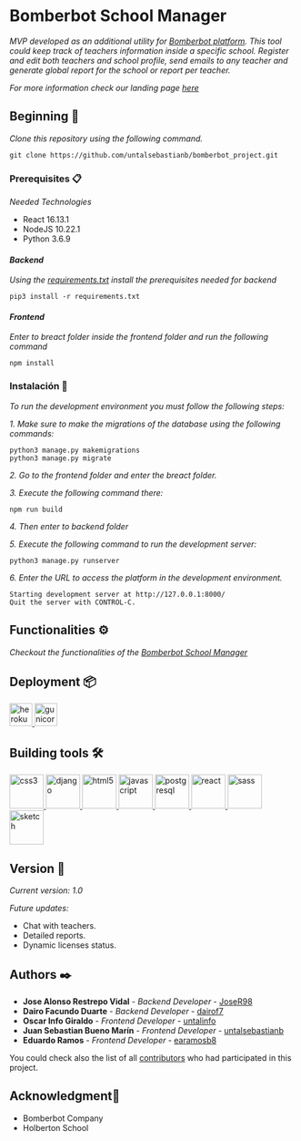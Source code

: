 # Bomberbot School Manager

_MVP developed as an additional utility for [Bomberbot platform](https://bomberbot.com/). This tool could keep track of teachers information inside a specific school. Register and edit both teachers and school profile, send emails to any teacher and generate global report for the school or report per teacher._

_For more information check our landing page [here](https://bomberbotschoolmanager.netlify.app/)_

## Beginning 🚀

_Clone this repository using the following command._

```
git clone https://github.com/untalsebastianb/bomberbot_project.git
```

### Prerequisites 📋

_Needed Technologies_
* React 16.13.1
* NodeJS 10.22.1
* Python 3.6.9

#### _Backend_
_Using the [requirements.txt](https://github.com/untalsebastianb/bomberbot_project/blob/master/requeriments.txt) install the prerequisites needed for backend_
```
pip3 install -r requirements.txt
```

#### _Frontend_
_Enter to breact folder inside the frontend folder and run the following command_ 
```
npm install
```

### Instalación 🔧

_To run the development environment you must follow the following steps:_

_1. Make sure to make the migrations of the database using the following commands:_

```
python3 manage.py makemigrations
python3 manage.py migrate
```
_2. Go to the frontend folder and enter the breact folder._

_3. Execute the following command there:_
```
npm run build
```
_4. Then enter to backend folder_

_5. Execute the following command to run the development server:_
```
python3 manage.py runserver
```
_6. Enter the URL to access the platform in the development environment._

```
Starting development server at http://127.0.0.1:8000/
Quit the server with CONTROL-C.
```

## Functionalities ⚙️

_Checkout the functionalities of the [Bomberbot School Manager](https://www.youtube.com/watch?v=kqUpcn9zHsg)_

## Deployment 📦

<p align="left"> <a href="https://heroku.com" target="_blank"> <img src="https://www.vectorlogo.zone/logos/heroku/heroku-icon.svg" alt="heroku" width="40" height="40"/> </a> <a href="https://gunicorn.org/" target="_blank"> <img src="https://www.vectorlogo.zone/logos/gunicorn/gunicorn-icon.svg" alt="gunicorn" width="40" height="40"/> </a> </p>


## Building tools 🛠️

<p align=“center”> <a href="https://www.w3schools.com/css/" target="_blank"> 
<img src="https://devicons.github.io/devicon/devicon.git/icons/css3/css3-original-wordmark.svg" alt="css3" width="60" height="60"/> 
</a> <a href="https://www.djangoproject.com/" target="_blank"> <img src="https://devicons.github.io/devicon/devicon.git/icons/django/django-original.svg" alt="django" width="60" height="60"/> </a> 
<a href="https://www.w3.org/html/" target="_blank"> <img src="https://devicons.github.io/devicon/devicon.git/icons/html5/html5-original-wordmark.svg" alt="html5" width="60" height="60"/> </a> 
<a href="https://developer.mozilla.org/en-US/docs/Web/JavaScript" target="_blank"> <img src="https://devicons.github.io/devicon/devicon.git/icons/javascript/javascript-original.svg" alt="javascript" width="60" height="60"/> </a> 
<a href="https://www.postgresql.org" target="_blank"> <img src="https://devicons.github.io/devicon/devicon.git/icons/postgresql/postgresql-original-wordmark.svg" alt="postgresql" width="60" height="60"/> </a> 
<a href="https://reactjs.org/" target="_blank"> <img src="https://devicons.github.io/devicon/devicon.git/icons/react/react-original-wordmark.svg" alt="react" width="60" height="60"/> </a> <a href="https://sass-lang.com" target="_blank"> <img src="https://devicons.github.io/devicon/devicon.git/icons/sass/sass-original.svg" alt="sass" width="60" height="60"/> </a> 
<a href="https://www.sketch.com/" target="_blank"> <img src="https://www.vectorlogo.zone/logos/sketchapp/sketchapp-icon.svg" alt="sketch" width="60" height="60"/> </a> </p>


## Version 📌

_Current version: 1.0_

_Future updates:_
* Chat with teachers.
* Detailed reports.
* Dynamic licenses status.

## Authors ✒️

* **Jose Alonso Restrepo Vidal** - *Backend Developer* - [JoseR98](https://github.com/JoseR98)
* **Dairo Facundo Duarte** - *Backend Developer* - [dairof7](https://github.com/dairof7)
* **Oscar Info Giraldo** - *Frontend Developer* - [untalinfo](https://github.com/untalinfo)
* **Juan Sebastian Bueno Marín** - *Frontend Developer* - [untalsebastianb](https://github.com/untalsebastianb)
* **Eduardo Ramos** - *Frontend Developer* - [earamosb8](https://github.com/earamosb8)

You could check also the list of all [contributors](https://github.com/untalsebastianb/bomberbot_project/graphs/contributors) who had participated in this project. 

## Acknowledgment🎁

* Bomberbot Company
* Holberton School
